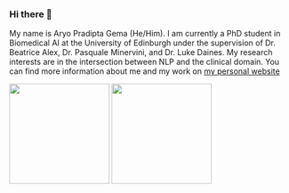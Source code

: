 ### Hi there 👋

My name is Aryo Pradipta Gema (He/Him). I am currently a PhD student in Biomedical AI at the University of Edinburgh under the supervision of Dr. Beatrice Alex, Dr. Pasquale Minervini, and Dr. Luke Daines. My research interests are in the intersection between NLP and the clinical domain.
You can find more information about me and my work on [my personal website](https://aryopg.github.io)

<img height="180em" src="https://github-readme-stats-eight-theta.vercel.app/api?username=aryopg&show_icons=true&include_all_commits=true&count_private=true&theme=transparent"/> 
<img height="180em" src="https://github-readme-stats-eight-theta.vercel.app/api/top-langs/?username=aryopg&layout=compact&langs_count=8&count_private=true&theme=transparent"/>
